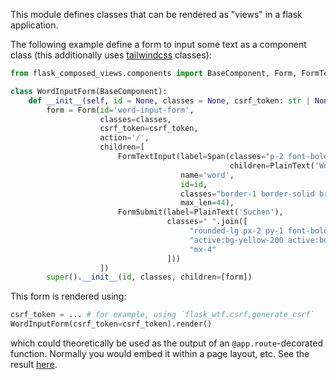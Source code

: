 This module defines classes that can be rendered as "views" in a flask application.

The following example define a form to input some text as a component class (this additionally uses [tailwindcss](https://tailwindcss.com/) classes):
```python
from flask_composed_views.components import BaseComponent, Form, FormTextInput, Span, PlainText, FormSubmit

class WordInputForm(BaseComponent):
    def __init__(self, id = None, classes = None, csrf_token: str | None = None):
        form = Form(id='word-input-form',
                    classes=classes,
                    csrf_token=csrf_token,
                    action='/',
                    children=[
                        FormTextInput(label=Span(classes="p-2 font-bold",
                                                 children=PlainText('Wort >', safe=True,)),
                                      name='word',
                                      id=id,
                                      classes="border-1 border-solid broder-gray-400",
                                      max_len=44),
                        FormSubmit(label=PlainText('Suchen'),
                                   classes=" ".join([
                                        "rounded-lg px-2 py-1 font-bold bg-yellow-200 hover:bg-yellow-300",
                                        "active:bg-yellow-200 active:border-2 active:border-yellow-200",
                                        "mx-4"
                                   ]))
                    ])
        super().__init__(id, classes, children=[form])
```
This form is rendered using:
```python
csrf_token = ... # for example, using `flask_wtf.csrf.generate_csrf`
WordInputForm(csrf_token=csrf_token).render()
```
which could theoretically be used as the output of an `@app.route`-decorated function. Normally you would embed it within a page layout, etc. See the result [here](https://alexn11.eu.pythonanywhere.com/).
